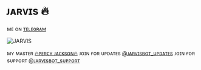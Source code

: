 # ᴊᴀʀᴠɪs 🔥
ᴍᴇ ᴏɴ [ᴛᴇʟᴇɢʀᴀᴍ](https://t.me/JARVIS_SECURITY_BOT)


![JARVIS](https://telegra.ph/file/ad2934de00779c4a59db3.jpg) 

ᴍʏ ᴍᴀsᴛᴇʀ [🔥ᴘᴇʀᴄʏ ᴊᴀᴄᴋsᴏɴ🔥](https://t.me/PEROBOYY) 
ᴊᴏɪɴ ғᴏʀ ᴜᴘᴅᴀᴛᴇs [@ᴊᴀʀᴠɪsʙᴏᴛ_ᴜᴘᴅᴀᴛᴇs](https://t.me/Jarvisbot_UPDATES) 
ᴊᴏɪɴ ғᴏʀ sᴜᴘᴘᴏʀᴛ [@ᴊᴀʀᴠɪsʙᴏᴛ_sᴜᴘᴘᴏʀᴛ](https://t.me/Jarvisbor_support) 
